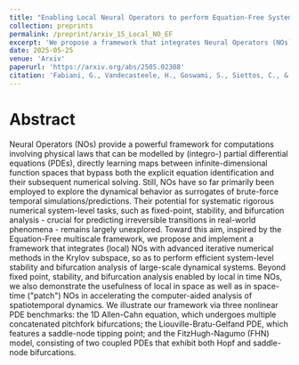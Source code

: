 ```yaml
---
title: "Enabling Local Neural Operators to perform Equation-Free System-Level Analysis"
collection: preprints
permalink: /preprint/arxiv_15_Local_NO_EF
excerpt: 'We propose a framework that integrates Neural Operators (NOs) with Krylov subspace iterative methods for efficient stability and bifurcation analysis of large-scale dynamical systems, extending NO applications beyond temporal predictions to system-level numerical tasks'
date: 2025-05-25
venue: 'Arxiv'
paperurl: 'https://arxiv.org/abs/2505.02308'
citation: 'Fabiani, G., Vandecasteele, H., Goswami, S., Siettos, C., & Kevrekidis, I. G. (2025). Enabling Local Neural Operators to perform Equation-Free System-Level Analysis. arXiv preprint arXiv:2505.02308.'
---
```


Abstract
=====
Neural Operators (NOs) provide a powerful framework for computations involving physical laws that can be modelled by (integro-) partial differential equations (PDEs), directly learning maps between infinite-dimensional function spaces that bypass both the explicit equation identification and their subsequent numerical solving. Still, NOs have so far primarily been employed to explore the dynamical behavior as surrogates of brute-force temporal simulations/predictions. Their potential for systematic rigorous numerical system-level tasks, such as fixed-point, stability, and bifurcation analysis - crucial for predicting irreversible transitions in real-world phenomena - remains largely unexplored. Toward this aim, inspired by the Equation-Free multiscale framework, we propose and implement a framework that integrates (local) NOs with advanced iterative numerical methods in the Krylov subspace, so as to perform efficient system-level stability and bifurcation analysis of large-scale dynamical systems. Beyond fixed point, stability, and bifurcation analysis enabled by local in time NOs, we also demonstrate the usefulness of local in space as well as in space-time ("patch") NOs in accelerating the computer-aided analysis of spatiotemporal dynamics. We illustrate our framework via three nonlinear PDE benchmarks: the 1D Allen-Cahn equation, which undergoes multiple concatenated pitchfork bifurcations; the Liouville-Bratu-Gelfand PDE, which features a saddle-node tipping point; and the FitzHugh-Nagumo (FHN) model, consisting of two coupled PDEs that exhibit both Hopf and saddle-node bifurcations.
